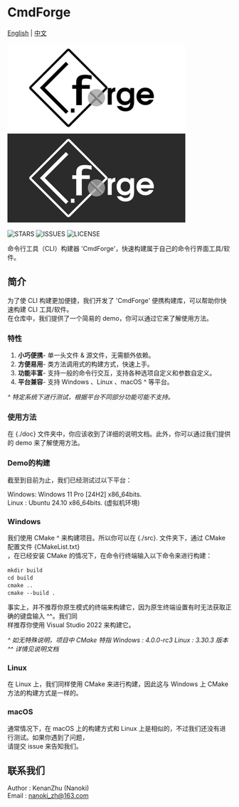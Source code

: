 # CmdForge

[English](README.md) | [中文](READMECN.md)

![CmdForge_Light_Logo](./doc/res/logo/CmdForge_Light.png#pic_center)
![CmdForge_Dark_Logo](./doc/res/logo/CmdForge_Dark.png#pic_center)

![STARS](https://img.shields.io/github/stars/KenanZHu/CmdForge.svg#pic_center) 
![ISSUES](https://img.shields.io/github/issues/KenanZHu/CmdForge.svg#pic_center) 
![LICENSE](https://img.shields.io/github/license/KenanZHu/CmdForge.svg#pic_center)

命令行工具（CLI）构建器 'CmdForge'，快速构建属于自己的命令行界面工具/软件。

## 简介

为了使 CLI 构建更加便捷，我们开发了 'CmdForge' 便携构建库，可以帮助你快速构建 CLI 工具/软件。\
在仓库中，我们提供了一个简易的 demo，你可以通过它来了解使用方法。

### 特性

1. **小巧便携**- 单一头文件 & 源文件，无需额外依赖。
2. **方便易用**- 类方法调用式的构建方式，快速上手。
3. **功能丰富**- 支持一般的命令行交互，支持各种选项自定义和参数自定义。
4. **平台兼容**- 支持 Windows 、Linux 、macOS ^ 等平台。

*^ 特定系统下进行测试，根据平台不同部分功能可能不支持。*

### 使用方法

在 {./doc} 文件夹中，你应该收到了详细的说明文档。此外，你可以通过我们提供的 demo 来了解使用方法。

### Demo的构建

截至到目前为止，我们已经测试过以下平台：

Windows: Windows 11 Pro [24H2] x86_64bits.\
Linux  : Ubuntu 24.10          x86_64bits. (虚拟机环境)

### Windows

我们使用 CMake ^ 来构建项目。所以你可以在 {./src}. 文件夹下，通过 CMake配置文件 {CMakeList.txt}\
 ，在已经安装 CMake 的情况下，在命令行终端输入以下命令来进行构建：

``mkdir build``\
``cd build``\
``cmake ..``\
``cmake --build .``

事实上，并不推荐你原生模式的终端来构建它，因为原生终端设置有时无法获取正确的键盘输入 ^^。我们同\
样推荐你使用 Visual Studio 2022 来构建它。

*^  如无特殊说明，项目中 CMake 特指 Windows : 4.0.0-rc3 Linux : 3.30.3 版本*\
*^^ 详情见说明文档*

### Linux

在 Linux 上，我们同样使用 CMake 来进行构建，因此这与 Windows 上 CMake 方法的构建方式是一样的。

### macOS

通常情况下，在 macOS 上的构建方式和 Linux 上是相似的，不过我们还没有进行测试。如果你遇到了问题，\
请提交 issue 来告知我们。

## 联系我们

Author : KenanZhu (Nanoki)\
Email  : <nanoki_zh@163.com>